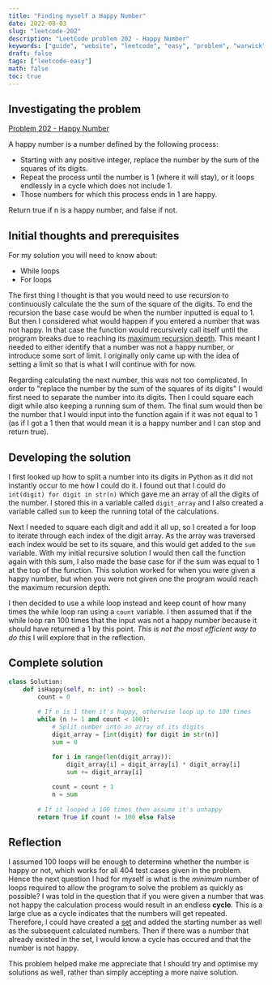 ```yaml
---
title: "Finding myself a Happy Number"
date: 2022-08-03
slug: "leetcode-202"
description: "LeetCode problem 202 - Happy Number"
keywords: ["guide", "website", "leetcode", "easy", "problem", "warwick", "university", "student", "13", "roman"]
draft: false
tags: ["leetcode-easy"]
math: false
toc: true
---
```


## Investigating the problem

[Problem 202 - Happy Number](https://leetcode.com/problems/happy-number/)

A happy number is a number defined by the following process:

* Starting with any positive integer, replace the number by the sum of the squares of its digits.
* Repeat the process until the number is 1 (where it will stay), or it loops endlessly in a cycle which does not include 1.
* Those numbers for which this process ends in 1 are happy.
  
Return true if n is a happy number, and false if not.

## Initial thoughts and prerequisites

For my solution you will need to know about:

* While loops
* For loops

The first thing I thought is that you would need to use recursion to continuously calculate the the sum of the square of the digits. To end the recursion the base case would be when the number inputted is equal to 1. But then I considered what would happen if you entered a number that was not happy. In that case the function would recursively call itself until the program breaks due to reaching its [maximum recursion depth](https://www.geeksforgeeks.org/python-handling-recursion-limit/). This meant I needed to either identify that a number was not a happy number, or introduce some sort of limit. I originally only came up with the idea of setting a limit so that is what I will continue with for now.

Regarding calculating the next number, this was not too complicated. In order to "replace the number by the sum of the squares of its digits" I would first need to separate the number into its digits. Then I could square each digit while also keeping a running sum of them. The final sum would then be the number that I would input into the function again if it was not equal to 1 (as if I got a 1 then that would mean it is a happy number and I can stop and return true).

## Developing the solution

I first looked up how to split a number into its digits in Python as it did not instantly occur to me how I could do it. I found out that I could do `int(digit) for digit in str(n)` which gave me an array of all the digits of the number. I stored this in a variable called `digit_array` and I also created a variable called `sum` to keep the running total of the calculations.

Next I needed to square each digit and add it all up, so I created a for loop to iterate through each index of the digit array. As the array was traversed each index would be set to its square, and this would get added to the `sum` variable. With my initial recursive solution I would then call the function again with this sum, I also made the base case for if the sum was equal to 1 at the top of the function. This solution worked for when you were given a happy number, but when you were not given one the program would reach the maximum recursion depth.

I then decided to use a while loop instead and keep count of how many times the while loop ran using a `count` variable. I then assumed that if the while loop ran 100 times that the input was not a happy number because it should have returned a 1 by this point. *This is not the most efficient way to do this* I will explore that in the reflection.

## Complete solution

```python
class Solution:
    def isHappy(self, n: int) -> bool:
        count = 0
        
        # If n is 1 then it's happy, otherwise loop up to 100 times
        while (n != 1 and count < 100):
            # Split number into an array of its digits
            digit_array = [int(digit) for digit in str(n)]
            sum = 0

            for i in range(len(digit_array)):
                digit_array[i] = digit_array[i] * digit_array[i]
                sum += digit_array[i]
                
            count = count + 1
            n = sum
        
        # If it looped a 100 times then assume it's unhappy
        return True if count != 100 else False
```

## Reflection

I assumed 100 loops will be enough to determine whether the number is happy or not, which works for all 404 test cases given in the problem. Hence the next question I had for myself is what is the *minimum* number of loops required to allow the program to solve the problem as quickly as possible? I was told in the question that if you were given a number that was not happy the calculation process would result in an endless **cycle**. This is a large clue as a cycle indicates that the numbers will get repeated. Therefore, I could have created a [set](https://www.w3schools.com/python/python_sets.asp) and added the starting number as well as the subsequent calculated numbers. Then if there was a number that already existed in the set, I would know a cycle has occured and that the number is not happy.

This problem helped make me appreciate that I should try and optimise my solutions as well, rather than simply accepting a more naive solution.
